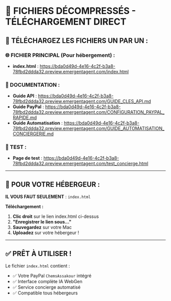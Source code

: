 # 🚀 FICHIERS DÉCOMPRESSÉS - TÉLÉCHARGEMENT DIRECT

## 📁 TÉLÉCHARGEZ LES FICHIERS UN PAR UN :

### **🌐 FICHIER PRINCIPAL (Pour hébergement) :**
- **index.html** : https://bda0d49d-4e16-4c2f-b3a8-78fbd2ddda32.preview.emergentagent.com/index.html

### **📖 DOCUMENTATION :**
- **Guide API** : https://bda0d49d-4e16-4c2f-b3a8-78fbd2ddda32.preview.emergentagent.com/GUIDE_CLES_API.md
- **Guide PayPal** : https://bda0d49d-4e16-4c2f-b3a8-78fbd2ddda32.preview.emergentagent.com/CONFIGURATION_PAYPAL_RAPIDE.md
- **Guide Automatisation** : https://bda0d49d-4e16-4c2f-b3a8-78fbd2ddda32.preview.emergentagent.com/GUIDE_AUTOMATISATION_CONCIERGERIE.md

### **🧪 TEST :**
- **Page de test** : https://bda0d49d-4e16-4c2f-b3a8-78fbd2ddda32.preview.emergentagent.com/test_concierge.html

---

## 🎯 **POUR VOTRE HÉBERGEUR :**

**IL VOUS FAUT SEULEMENT** : `index.html`

**Téléchargement :**
1. **Clic droit** sur le lien index.html ci-dessus
2. **"Enregistrer le lien sous..."**
3. **Sauvegardez** sur votre Mac
4. **Uploadez** sur votre hébergeur !

---

## ✅ **PRÊT À UTILISER !**

Le fichier `index.html` contient :
- ✅ Votre PayPal `ChemsAssakour` intégré
- ✅ Interface complète IA WebGen  
- ✅ Service concierge automatisé
- ✅ Compatible tous hébergeurs